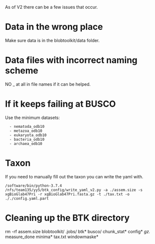 As of V2 there can be a few issues that occur.

# Data in the wrong place
Make sure data is in the blobtoolkit/data folder.

# Data files with incorrect naming scheme
NO _ at all in file names if it can be helped.

# If it keeps failing at BUSCO
Use the minimum datasets:

```
  - nematoda_odb10
  - metazoa_odb10
  - eukaryota_odb10
  - bacteria_odb10
  - archaea_odb10
```

# Taxon
If you need to manually fill out the taxon you can write the yaml with.

```
/software/bin/python-3.7.4 /nfs/team135/yy5/btk_config/write_yaml_v2.py -a ./assem.size -s xgBioGlab47Pri -r xgBioGlab47Pri.fasta.gz -t ./tax.txt -o ././config.yaml.part
```

# Cleaning up the BTK directory
rm -rf assem.size blobtoolkit/ .jobs/ btk* busco/ chunk_stat* config* *gz.* measure_done minima* tax.txt windowmaske*
